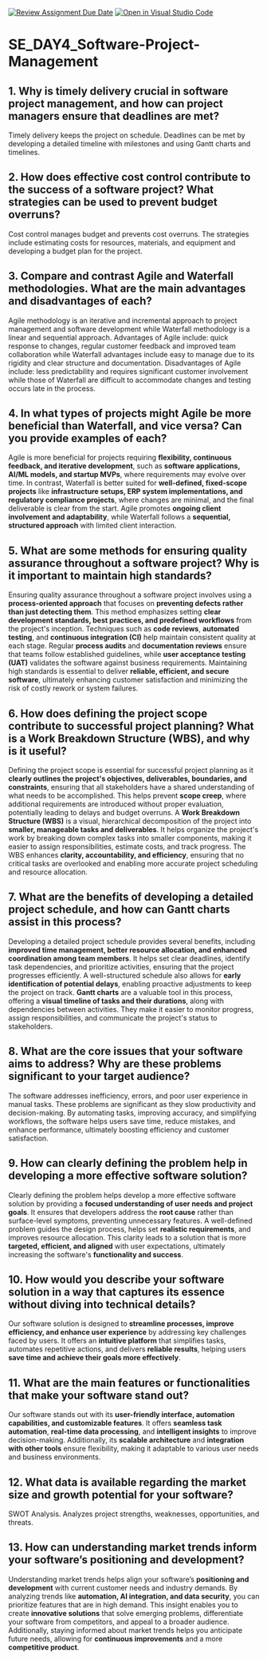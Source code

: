 [![Review Assignment Due Date](https://classroom.github.com/assets/deadline-readme-button-22041afd0340ce965d47ae6ef1cefeee28c7c493a6346c4f15d667ab976d596c.svg)](https://classroom.github.com/a/9pw6JKcu)
[![Open in Visual Studio Code](https://classroom.github.com/assets/open-in-vscode-2e0aaae1b6195c2367325f4f02e2d04e9abb55f0b24a779b69b11b9e10269abc.svg)](https://classroom.github.com/online_ide?assignment_repo_id=18449448&assignment_repo_type=AssignmentRepo)
# SE_DAY4_Software-Project-Management
## 1. Why is timely delivery crucial in software project management, and how can project managers ensure that deadlines are met?
Timely delivery keeps the project on schedule. Deadlines can be met by developing a detailed timeline with milestones and using Gantt charts and timelines.

## 2. How does effective cost control contribute to the success of a software project? What strategies can be used to prevent budget overruns?
Cost control manages budget and prevents cost overruns. The strategies include estimating costs for resources, materials, and equipment and developing a budget plan for the project.

## 3. Compare and contrast Agile and Waterfall methodologies. What are the main advantages and disadvantages of each?
Agile methodology is an iterative and incremental approach to project management and software development while Waterfall methodology is a linear and sequential approach. 
Advantages of Agile include: quick response to changes, regular customer feedback and improved team collaboration while Waterfall advantages include easy to manage due to its rigidity and clear structure and documentation.
Disadvantages of Agile include: less predictability and requires significant customer involvement while those of Waterfall are difficult to accommodate changes and testing occurs late in the process.

## 4. In what types of projects might Agile be more beneficial than Waterfall, and vice versa? Can you provide examples of each?
Agile is more beneficial for projects requiring **flexibility, continuous feedback, and iterative development**, such as **software applications, AI/ML models, and startup MVPs**, where requirements may evolve over time. In contrast, Waterfall is better suited for **well-defined, fixed-scope projects** like **infrastructure setups, ERP system implementations, and regulatory compliance projects**, where changes are minimal, and the final deliverable is clear from the start. Agile promotes **ongoing client involvement and adaptability**, while Waterfall follows a **sequential, structured approach** with limited client interaction.

## 5. What are some methods for ensuring quality assurance throughout a software project? Why is it important to maintain high standards?
Ensuring quality assurance throughout a software project involves using a **process-oriented approach** that focuses on **preventing defects rather than just detecting them**. This method emphasizes setting **clear development standards, best practices, and predefined workflows** from the project's inception. Techniques such as **code reviews**, **automated testing**, and **continuous integration (CI)** help maintain consistent quality at each stage. Regular **process audits** and **documentation reviews** ensure that teams follow established guidelines, while **user acceptance testing (UAT)** validates the software against business requirements. Maintaining high standards is essential to deliver **reliable, efficient, and secure software**, ultimately enhancing customer satisfaction and minimizing the risk of costly rework or system failures.

## 6. How does defining the project scope contribute to successful project planning? What is a Work Breakdown Structure (WBS), and why is it useful?
Defining the project scope is essential for successful project planning as it **clearly outlines the project's objectives, deliverables, boundaries, and constraints**, ensuring that all stakeholders have a shared understanding of what needs to be accomplished. This helps prevent **scope creep**, where additional requirements are introduced without proper evaluation, potentially leading to delays and budget overruns. A **Work Breakdown Structure (WBS)** is a visual, hierarchical decomposition of the project into **smaller, manageable tasks and deliverables**. It helps organize the project's work by breaking down complex tasks into smaller components, making it easier to assign responsibilities, estimate costs, and track progress. The WBS enhances **clarity, accountability, and efficiency**, ensuring that no critical tasks are overlooked and enabling more accurate project scheduling and resource allocation.

## 7. What are the benefits of developing a detailed project schedule, and how can Gantt charts assist in this process?
Developing a detailed project schedule provides several benefits, including **improved time management, better resource allocation, and enhanced coordination among team members**. It helps set clear deadlines, identify task dependencies, and prioritize activities, ensuring that the project progresses efficiently. A well-structured schedule also allows for **early identification of potential delays**, enabling proactive adjustments to keep the project on track. **Gantt charts** are a valuable tool in this process, offering a **visual timeline of tasks and their durations**, along with dependencies between activities. They make it easier to monitor progress, assign responsibilities, and communicate the project's status to stakeholders.

## 8. What are the core issues that your software aims to address? Why are these problems significant to your target audience?
The software addresses inefficiency, errors, and poor user experience in manual tasks. These problems are significant as they slow productivity and decision-making. By automating tasks, improving accuracy, and simplifying workflows, the software helps users save time, reduce mistakes, and enhance performance, ultimately boosting efficiency and customer satisfaction.

## 9. How can clearly defining the problem help in developing a more effective software solution?
Clearly defining the problem helps develop a more effective software solution by providing a **focused understanding of user needs and project goals**. It ensures that developers address the **root cause** rather than surface-level symptoms, preventing unnecessary features. A well-defined problem guides the design process, helps set **realistic requirements**, and improves resource allocation. This clarity leads to a solution that is more **targeted, efficient, and aligned** with user expectations, ultimately increasing the software's **functionality and success**.

## 10. How would you describe your software solution in a way that captures its essence without diving into technical details?
Our software solution is designed to **streamline processes, improve efficiency, and enhance user experience** by addressing key challenges faced by users. It offers an **intuitive platform** that simplifies tasks, automates repetitive actions, and delivers **reliable results**, helping users **save time and achieve their goals more effectively**.

## 11. What are the main features or functionalities that make your software stand out?
Our software stands out with its **user-friendly interface, automation capabilities, and customizable features**. It offers **seamless task automation**, **real-time data processing**, and **intelligent insights** to improve decision-making. Additionally, its **scalable architecture** and **integration with other tools** ensure flexibility, making it adaptable to various user needs and business environments.

## 12. What data is available regarding the market size and growth potential for your software?
SWOT Analysis. Analyzes project strengths, weaknesses, opportunities, and threats.

## 13. How can understanding market trends inform your software’s positioning and development?
Understanding market trends helps align your software’s **positioning and development** with current customer needs and industry demands. By analyzing trends like **automation, AI integration, and data security**, you can prioritize features that are in high demand. This insight enables you to create **innovative solutions** that solve emerging problems, differentiate your software from competitors, and appeal to a broader audience. Additionally, staying informed about market trends helps you anticipate future needs, allowing for **continuous improvements** and a more **competitive product**.
